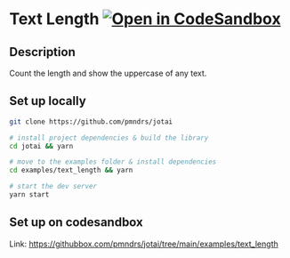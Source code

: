 # Text Length [![Open in CodeSandbox](https://img.shields.io/badge/Open%20in-CodeSandbox-blue?style=flat-square&logo=codesandbox)](https://githubbox.com/pmndrs/jotai/tree/main/examples/text_length)

## Description

Count the length and show the uppercase of any text.

## Set up locally

```bash
git clone https://github.com/pmndrs/jotai

# install project dependencies & build the library
cd jotai && yarn

# move to the examples folder & install dependencies
cd examples/text_length && yarn

# start the dev server
yarn start
```

## Set up on codesandbox

Link: https://githubbox.com/pmndrs/jotai/tree/main/examples/text_length
